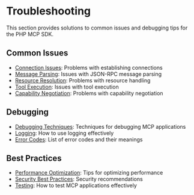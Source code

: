 # Troubleshooting

This section provides solutions to common issues and debugging tips for the PHP MCP SDK.

## Common Issues

- [Connection Issues](connection-issues.md): Problems with establishing connections
- [Message Parsing](message-parsing.md): Issues with JSON-RPC message parsing
- [Resource Resolution](resource-resolution.md): Problems with resource handling
- [Tool Execution](tool-execution.md): Issues with tool execution
- [Capability Negotiation](capability-negotiation.md): Problems with capability negotiation

## Debugging

- [Debugging Techniques](debugging-techniques.md): Techniques for debugging MCP applications
- [Logging](logging.md): How to use logging effectively
- [Error Codes](error-codes.md): List of error codes and their meanings

## Best Practices

- [Performance Optimization](performance-optimization.md): Tips for optimizing performance
- [Security Best Practices](security-best-practices.md): Security recommendations
- [Testing](testing.md): How to test MCP applications effectively